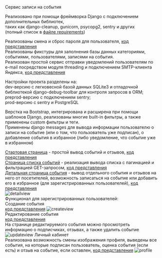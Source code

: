 Сервис записи на события

Реализовано при помощи фреймворка Django с подключением дополнительных библиотек,<br>
таких как django-cleanup, gunicorn, psycopg2, sentry и других<br>
(полный список в [файле requirements](https://github.com/thisisflight/real-world-django/blob/main/requirements.txt))

Реализованы смена и сброс пароля для пользователя, [код представления](https://github.com/thisisflight/real-world-django/blob/main/accounts/views.py#L78)<br>
Реализованы фикстуры для заполнения базы данных категориями, событиями, пользователями, записями на события.<br>
Реализован простой сервис отправки уведомлений пользователям по e-mail посредством модуля threading и подключением SMTP-клиента Яндекса, [код представления](https://github.com/thisisflight/real-world-django/blob/cf41fdd93395f879b694f40d117dd276a7eca3b8/mail/api.py)<br>

Настройки проекта разделены на:<br>
dev-версию c легковесной базой данных SQLite3 и отладочной библиотекой django-debug-toolbar для контроля запросов в ORM;<br>
preprod-версию с подключением sentry;<br>
prod-версию с sentry и PostgreSQL<br>

Верстка на Bootstrap, интегрирована и расширена при помощи шаблонов Django, реализованы многие built-in фильтры, а также применены custom фильтры и теги.<br>
Применены django messages для вывода информации пользователю о записи на событие (или о том, что пользователь уже подписан), о добавление события в избранное (либо уведомление, что событие уже в избранном)<br>

[Стартовая страница](http://34.88.143.158/) - простой вывод событий и отзывов, [код представления](https://github.com/thisisflight/real-world-django/blob/main/main/views.py)<br>
[Cтраница списка событий](http://34.88.143.158/events/list/) - реализация вывода списка с пагинацией и фильтрацией GET-запросом, [код представления](https://github.com/thisisflight/real-world-django/blob/main/events/views.py#L24)<br>
[Детальная страница события](http://34.88.143.158/events/detail/32/) - вывод отдельного события и отзывов на него от посетителей, возможность записаться на событие или добавить его в избранное (для зарегистрированных пользователей), [код представления](https://github.com/thisisflight/real-world-django/blob/main/events/views.py#L67)<br>
![detailview](https://user-images.githubusercontent.com/86616350/161053878-b71f0a40-e0ac-4c98-b57c-95ffd2695913.gif)
<br>
Функционал для зарегистрированных пользователей:<br>
Cоздание события
<br>[код представления](https://github.com/thisisflight/real-world-django/blob/main/events/views.py#L67)
![createview](https://user-images.githubusercontent.com/86616350/161050581-f103ce1e-738c-4cce-a17d-fe2a8b173b60.gif)
<br>
Редактирование события
<br>[код представления](https://github.com/thisisflight/real-world-django/blob/main/events/views.py#L95)<br>
На странице редактируемого события можно просмотреть информацию о подписчиках, отзывах, а также удалить событие
![updateview](https://user-images.githubusercontent.com/86616350/161052434-d73b60d3-632a-41aa-b325-fb9703d19b20.gif)
Личный кабинет<br>
Реализована возможность смены изображения профиля, выведены все события, на которые подписан пользователь, оценка события (если есть) и отзыв на событие, если оставлен,
[код представления](https://github.com/thisisflight/real-world-django/blob/main/accounts/views.py#L57)
![profile](https://user-images.githubusercontent.com/86616350/161055294-8881999e-7b8a-4f36-a3e4-bba9465ac5e6.gif)
<br>
